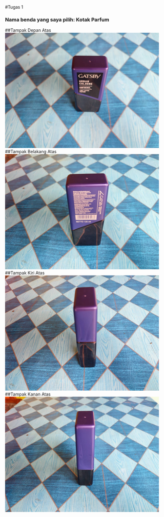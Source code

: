 #Tugas 1

### Nama benda yang saya pilih: **Kotak Parfum**

##Tampak Depan Atas
![Tampakdepan](./images/depan.jpg)
##Tampak Belakang Atas
![Tampakbelakang](./images/belakang.jpg)
##Tampak Kiri Atas
![Tampakkiri](./images/kiri.jpg)
##Tampak Kanan Atas
![Tampakkanan](./images/kanan.jpg)
